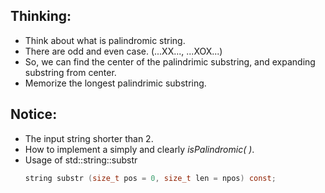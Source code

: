 ## Thinking:
* Think about what is palindromic string.
* There are odd and even case. (...XX..., ...XOX...) 
* So, we can find the center of the palindrimic substring, and expanding substring from center.
* Memorize the longest palindrimic substring.
## Notice:
* The input string shorter than 2.
* How to implement a simply and clearly *isPalindromic( )*.
* Usage of std::string::substr
    ```c
    string substr (size_t pos = 0, size_t len = npos) const;
    ```